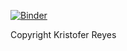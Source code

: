 [![Binder](https://mybinder.org/badge.svg)](https://mybinder.org/v2/gh/krisreyes/mdi504-supplemental-lectures/master)


Copyright Kristofer Reyes

